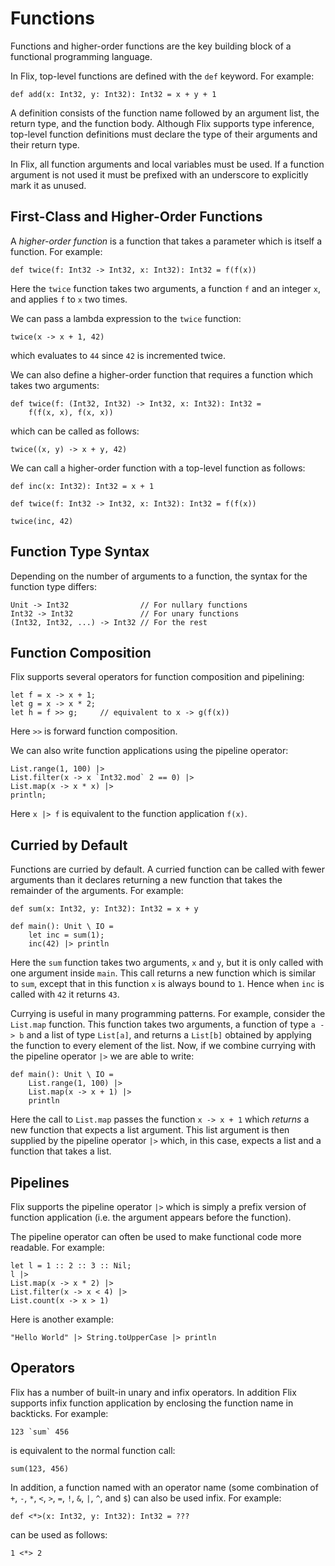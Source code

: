 # Functions

Functions and higher-order functions are the key
building block of a functional programming language.

In Flix, top-level functions are defined with the
`def` keyword.
For example:

```flix
def add(x: Int32, y: Int32): Int32 = x + y + 1
```

A definition consists of the function name followed
by an argument list, the return type, and the
function body.
Although Flix supports type
inference, top-level function definitions must
declare the type of their arguments and their return
type.

In Flix, all function arguments and local variables
must be used.
If a function argument is not used it must be
prefixed with an underscore to explicitly mark it as
unused.

## First-Class and Higher-Order Functions

A _higher-order function_ is a function that takes a
parameter which is itself a function.
For example:

```flix
def twice(f: Int32 -> Int32, x: Int32): Int32 = f(f(x))
```

Here the `twice` function takes two arguments, a
function `f` and an integer `x`, and applies `f` to
`x` two times.

We can pass a lambda expression to the `twice`
function:

```flix
twice(x -> x + 1, 42)
```

which evaluates to `44` since `42` is incremented
twice.

We can also define a higher-order function that
requires a function which takes two arguments:

```flix
def twice(f: (Int32, Int32) -> Int32, x: Int32): Int32 =
    f(f(x, x), f(x, x))
```

which can be called as follows:

```flix
twice((x, y) -> x + y, 42)
```

We can call a higher-order function with a top-level
function as follows:

```flix
def inc(x: Int32): Int32 = x + 1

def twice(f: Int32 -> Int32, x: Int32): Int32 = f(f(x))

twice(inc, 42)
```

## Function Type Syntax

Depending on the number of arguments to a function,
the syntax for the function type differs:

```flix
Unit -> Int32                // For nullary functions
Int32 -> Int32               // For unary functions
(Int32, Int32, ...) -> Int32 // For the rest
```

## Function Composition

Flix supports several operators for function
composition and pipelining:

```flix
let f = x -> x + 1;
let g = x -> x * 2;
let h = f >> g;     // equivalent to x -> g(f(x))
```

Here `>>` is forward function composition.

We can also write function applications using the
pipeline operator:

```flix
List.range(1, 100) |>
List.filter(x -> x `Int32.mod` 2 == 0) |>
List.map(x -> x * x) |>
println;
```

Here `x |> f` is equivalent to the function
application `f(x)`.

## Curried by Default

Functions are curried by default.
A curried function can be called with fewer
arguments than it declares returning a new function
that takes the remainder of the arguments.
For example:

```flix
def sum(x: Int32, y: Int32): Int32 = x + y

def main(): Unit \ IO =
    let inc = sum(1);
    inc(42) |> println
```

Here the `sum` function takes two arguments, `x` and
`y`, but it is only called with one argument inside
`main`.
This call returns a new function which is
similar to `sum`, except that in this function `x`
is always bound to `1`.
Hence when `inc` is called with `42` it returns `43`.

Currying is useful in many programming patterns.
For example, consider the `List.map` function.
This function takes two arguments, a function of
type `a -> b` and a list of type `List[a]`, and
returns a `List[b]` obtained by applying the
function to every element of the list.
Now, if we combine currying with the pipeline
operator `|>` we are able to write:

```flix
def main(): Unit \ IO =
    List.range(1, 100) |>
    List.map(x -> x + 1) |>
    println
```

Here the call to `List.map` passes the function
`x -> x + 1` which _returns_ a new function that
expects a list argument.
This list argument is then supplied by the pipeline
operator `|>` which, in this case, expects a list
and a function that takes a list.

## Pipelines

Flix supports the pipeline operator `|>` which is
simply a prefix version of function application (i.e.
the argument appears before the function).

The pipeline operator can often be used to make
functional code more readable.
For example:

```flix
let l = 1 :: 2 :: 3 :: Nil;
l |>
List.map(x -> x * 2) |>
List.filter(x -> x < 4) |>
List.count(x -> x > 1)
```

Here is another example:

```flix
"Hello World" |> String.toUpperCase |> println
```

## Operators

Flix has a number of built-in unary and infix operators.
In addition Flix supports infix function application by enclosing
the function name in backticks. For example:

```flix
123 `sum` 456
```

is equivalent to the normal function call:

```flix
sum(123, 456)
```

In addition, a function named with an operator name (some combination of `+`, `-`, `*`, `<`, `>`, `=`, `!`, `&`, `|`, `^`, and `$`) can also be used infix. For example:

```flix
def <*>(x: Int32, y: Int32): Int32 = ???
```

can be used as follows:

```flix
1 <*> 2
```

